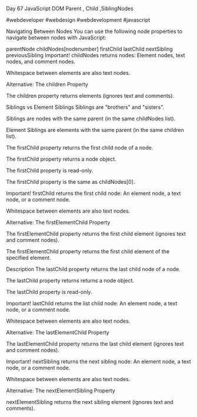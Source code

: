 Day 67
JavaScript DOM Parent , Child ,SiblingNodes

#webdeveloper #webdesign #webdevelopment #javascript

Navigating Between Nodes
You can use the following node properties to navigate between nodes with JavaScript:

parentNode
childNodes[nodenumber]
firstChild
lastChild
nextSibling
previousSibling
Important!
childNodes returns nodes: Element nodes, text nodes, and comment nodes.

Whitespace between elements are also text nodes.

Alternative:
The children Property

The children property returns elements (ignores text and comments).

Siblings vs Element Siblings
Siblings are "brothers" and "sisters".

Siblings are nodes with the same parent (in the same childNodes list).

Element Siblings are elements with the same parent (in the same children list).

The firstChild property returns the first child node of a node.

The firstChild property returns a node object.

The firstChild property is read-only.

The firstChild property is the same as childNodes[0].

Important!
firstChild returns the first child node: An element node, a text node, or a comment node.

Whitespace between elements are also text nodes.

Alternative:
The firstElementChild Property

The firstElementChild property returns the first child element (ignores text and comment nodes).

The firstElementChild property returns the first child element of the specified element.

Description
The lastChild property returns the last child node of a node.

The lastChild property returns returns a node object.

The lastChild property is read-only.

Important!
lastChild returns the list child node: An element node, a text node, or a comment node.

Whitespace between elements are also text nodes.

Alternative:
The lastElementChild Property

The lastElementChild property returns the last child element (ignores text and comment nodes).


Important!
nextSibling returns the next sibling node: An element node, a text node, or a comment node.

Whitespace between elements are also text nodes.

Alternative:
The nextElementSibling Property

nextElementSibling returns the next sibling element (ignores text and comments).
